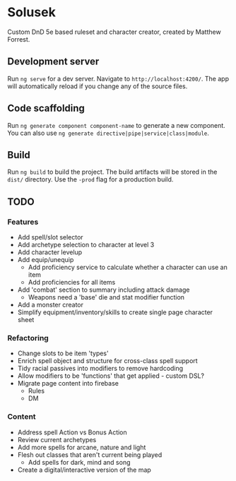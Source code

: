 # Solusek

Custom DnD 5e based ruleset and character creator, created by Matthew Forrest. 

## Development server

Run `ng serve` for a dev server. Navigate to `http://localhost:4200/`. The app will automatically reload if you change any of the source files.

## Code scaffolding

Run `ng generate component component-name` to generate a new component. You can also use `ng generate directive|pipe|service|class|module`.

## Build

Run `ng build` to build the project. The build artifacts will be stored in the `dist/` directory. Use the `-prod` flag for a production build.

## TODO

### Features

* Add spell/slot selector
* Add archetype selection to character at level 3
* Add character levelup
* Add equip/unequip
  * Add proficiency service to calculate whether a character can use an item
  * Add proficiencies for all items
* Add 'combat' section to summary including attack damage
  * Weapons need a 'base' die and stat modifier function
* Add a monster creator
* Simplify equipment/inventory/skills to create single page character sheet

### Refactoring

* Change slots to be item 'types'
* Enrich spell object and structure for cross-class spell support
* Tidy racial passives into modifiers to remove hardcoding
* Allow modifiers to be 'functions' that get applied - custom DSL?
* Migrate page content into firebase
  * Rules
  * DM


### Content

* Address spell Action vs Bonus Action
* Review current archetypes
* Add more spells for arcane, nature and light
* Flesh out classes that aren't current being played
  * Add spells for dark, mind and song
* Create a digital/interactive version of the map




